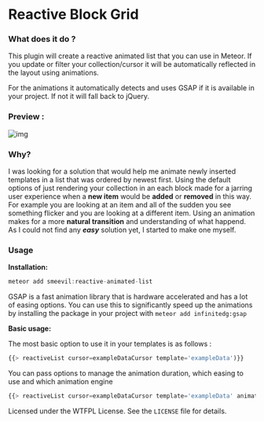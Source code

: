 # Reactive Block Grid

### What does it do ?

This plugin will create a reactive animated list that you can use in Meteor. If you update or filter your collection/cursor it will be automatically reflected in the layout using animations.

For the animations it automatically detects and uses GSAP if it is available in your project. If not it will fall back to jQuery.
 
### Preview :
![img](https://s3.amazonaws.com/f.cl.ly/items/1p1o0t1R2V3x2H1R3N1B/Screen%20Recording%202015-01-09%20at%2004.32%20pm.gif)

### Why?

I was looking for a solution that would help me animate newly inserted templates in a list that was ordered by newest first. Using the default options of just rendering your collection in an each block made for a jarring user experience when a **new item** would be **added** or **removed** in this way. For example you are looking at an item and all of the sudden you see something flicker and you are looking at a different item. Using an animation makes for a more **natural transition** and understanding of what happend. As I could not find any **_easy_** solution yet, I started to make one myself.

### Usage

**Installation:**

~~~js
meteor add smeevil:reactive-animated-list
~~~

GSAP is a fast animation library that is hardware accelerated and has a lot of easing options. You can use this to significantly speed up the animations by installing the package in your project with ```meteor add infinitedg:gsap```

**Basic usage:**

The most basic option to use it in your templates is as follows :
~~~js
{{> reactiveList cursor=exampleDataCursor template='exampleData')}}
~~~

You can pass options to manage the animation duration, which easing to use and which animation engine

~~~js
{{> reactiveList cursor=exampleDataCursor template='exampleData' animationDuration=0.5 easing='Power0.easeInOut' engine='gsap'}}
~~~


Licensed under the WTFPL License. See the `LICENSE` file for details.
